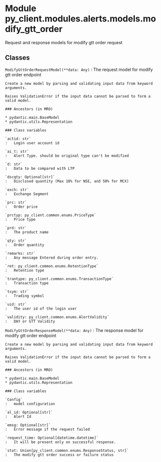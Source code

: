 Module py_client.modules.alerts.models.modify_gtt_order
=======================================================
Request and response models for modify gtt order request

Classes
-------

`ModifyGttOrderRequestModel(**data: Any)`
:   The request model for modify gtt order endpoint
    
    Create a new model by parsing and validating input data from keyword arguments.
    
    Raises ValidationError if the input data cannot be parsed to form a valid model.

    ### Ancestors (in MRO)

    * pydantic.main.BaseModel
    * pydantic.utils.Representation

    ### Class variables

    `actid: str`
    :   Login user account id

    `ai_t: str`
    :   Alert Type. should be original type can't be modified

    `d: str`
    :   Data to be compared with LTP

    `dscqty: Optional[str]`
    :   Disclosed quantity (Max 10% for NSE, and 50% for MCX)

    `exch: str`
    :   Exchange Segment

    `prc: str`
    :   Order price

    `prctyp: py_client.common.enums.PriceType`
    :   Price type

    `prd: str`
    :   The product name

    `qty: str`
    :   Order quantity

    `remarks: str`
    :   Any message Entered during order entry.

    `ret: py_client.common.enums.RetentionType`
    :   Retention type

    `trantype: py_client.common.enums.TransactionType`
    :   Transaction type

    `tsym: str`
    :   Trading symbol

    `uid: str`
    :   The user id of the login user

    `validity: py_client.common.enums.AlertValidity`
    :   DAY or GTT Validity

`ModifyGttOrderResponseModel(**data: Any)`
:   The response model for modify gtt order endpoint
    
    Create a new model by parsing and validating input data from keyword arguments.
    
    Raises ValidationError if the input data cannot be parsed to form a valid model.

    ### Ancestors (in MRO)

    * pydantic.main.BaseModel
    * pydantic.utils.Representation

    ### Class variables

    `Config`
    :   model configuration

    `al_id: Optional[str]`
    :   Alert Id

    `emsg: Optional[str]`
    :   Error message if the request failed

    `request_time: Optional[datetime.datetime]`
    :   It will be present only on successful response.

    `stat: Union[py_client.common.enums.ResponseStatus, str]`
    :   The modify gtt order success or failure status